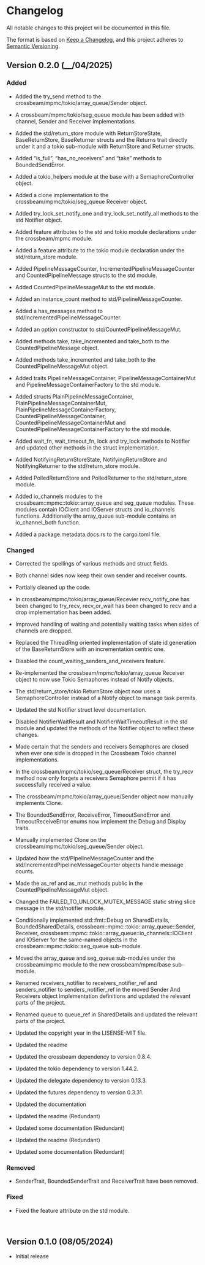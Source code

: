 # Changelog

All notable changes to this project will be documented in this file.

The format is based on [Keep a Changelog](https://keepachangelog.com/en/1.1.0/),
and this project adheres to [Semantic Versioning](https://semver.org/spec/v2.0.0.html).

## Version 0.2.0 (__/04/2025)

### Added

- Added the try_send method to the crossbeam/mpmc/tokio/array_queue/Sender object.

- A crossbeam/mpmc/tokio/seg_queue module has been added with channel, Sender and Receiver implementations.

- Added the std/return_store module with ReturnStoreState, BaseReturnStore, BaseReturner structs and the Returns trait directly under it and a tokio sub-module with ReturnStore and Returner structs.

- Added “is_full”, “has_no_receivers” and “take” methods to BoundedSendError.

- Added a tokio_helpers module at the base with a SemaphoreController object.

- Added a clone implementation to the crossbeam/mpmc/tokio/seg_queue Receiver object.

- Added try_lock_set_notify_one and try_lock_set_notify_all methods to the std Notifier object.

- Added feature attributes to the std and tokio module declarations under the crossbeam/mpmc module.

- Added a feature attribute to the tokio module declaration under the std/return_store module.

- Added PipelineMessageCounter, IncrementedPipelineMessageCounter and CountedPipelineMessage structs to the std module.

- Added CountedPipelineMessageMut to the std module.

- Added an instance_count method to std/PipelineMessageCounter.

- Added a has_messages method to std/IncrementedPipelineMessageCounter.

- Added an option constructor to std/CountedPipelineMessageMut.

- Added methods take, take_incremented and take_both to the CountedPipelineMessage object.

- Added methods take_incremented and take_both to the CountedPipelineMessageMut object.

- Added traits PipelineMessageContainer, PipelineMessageContainerMut and PipelineMessageContainerFactory to the std module.

- Added structs PlainPipelineMessageContainer, PlainPipelineMessageContainerMut, PlainPipelineMessageContainerFactory, CountedPipelineMessageContainer, CountedPipelineMessageContainerMut and CountedPipelineMessageContainerFactory to the std module.

- Added wait_fn, wait_timeout_fn, lock and try_lock methods to Notifier and updated other methods in the struct implementation.

- Added NotifyingReturnStoreState, NotifyingReturnStore and NotifyingReturner to the std/return_store module.

- Added PolledReturnStore and PolledReturner to the std/return_store module.

- Added io_channels modules to the crossbeam::mpmc::tokio::array_queue and seg_queue modules. These modules contain IOClient and IOServer structs and io_channels functions. Additionally the array_queue sub-module contains an io_channel_both function.

- Added a package.metadata.docs.rs to the cargo.toml file.



### Changed

- Corrected the spellings of various methods and struct fields.

- Both channel sides now keep their own sender and receiver counts.

- Partially cleaned up the code.

- In crossbeam/mpmc/tokio/array_queue/Recevier recv_notify_one has been changed to try_recv, recv_or_wait has been changed to recv and a drop implementation has been added.

- Improved handling of waiting and potentially waiting tasks when sides of channels are dropped.

- Replaced the ThreadRng oriented implementation of state id generation of the BaseReturnStore with an incrementation centric one.

- Disabled the count_waiting_senders_and_receivers feature.

- Re-implemented the crossbeam/mpmc/tokio/array_queue Receiver object to now use Tokio Semaphores instead of Notify objects.

- The std/return_store/tokio ReturnStore object now uses a SemaphoreController instead of a Notify object to manage task permits.

- Updated the std Notifier struct level documentation.

- Disabled NotifierWaitResult and NotifierWaitTimeoutResult in the std module and updated the methods of the Notifier object to reflect these changes.

- Made certain that the senders and receivers Semaphores are closed when ever one side is dropped in the Crossbeam Tokio channel implementations.

- In the crossbeam/mpmc/tokio/seg_queue/Receiver struct, the try_recv method now only forgets a receivers Semaphore permit if it has successfully received a value.

- The crossbeam/mpmc/tokio/array_queue/Sender object now manually implements Clone.

- The BoundedSendError, ReceiveError, TimeoutSendError and TimeoutReceiveError enums now implement the Debug and Display traits.

- Manually implemented Clone on the crossbeam/mpmc/tokio/seg_queue/Sender object.

- Updated how the std/PipelineMessageCounter and the std/IncrementedPipelineMessageCounter objects handle message counts.

- Made the as_ref and as_mut methods public in the CountedPipelineMessageMut object.

- Changed the FAILED_TO_UNLOCK_MUTEX_MESSAGE static string slice message in the std/notifier module.

- Conditionally implemented std::fmt::Debug on SharedDetails, BoundedSharedDetails,  crossbeam::mpmc::tokio::array_queue::Sender, Receiver, crossbeam::mpmc::tokio::array_queue::io_channels::IOClient and IOServer for the same-named objects in the crossbeam::mpmc::tokio::seg_queue sub-module.

- Moved the array_queue and seg_queue sub-modules under the crossbeam/mpmc module to the new crossbeam/mpmc/base sub-module.

- Renamed receivers_notifier to receivers_notifier_ref and senders_notifier to senders_notifier_ref in the moved Sender And Receivers object implementation definitions and updated the relevant parts of the project.

- Renamed queue to queue_ref in SharedDetails and updated the relevant parts of the project.

- Updated the copyright year in the LISENSE-MIT file.

- Updated the readme

- Updated the crossbeam dependency to version 0.8.4.

- Updated the tokio dependency to version 1.44.2.

- Updated the delegate dependency to version 0.13.3.

- Updated the futures dependency to version 0.3.31.

- Updated the documentation

- Updated the readme (Redundant)

- Updated some documentation (Redundant)

- Updated the readme (Redundant)

- Updated some documentation (Redundant)



### Removed

- SenderTrait, BoundedSenderTrait and ReceiverTrait have been removed.



### Fixed

- Fixed the feature attribute on the std module.

</br>

## Version 0.1.0 (08/05/2024)

- Initial release
